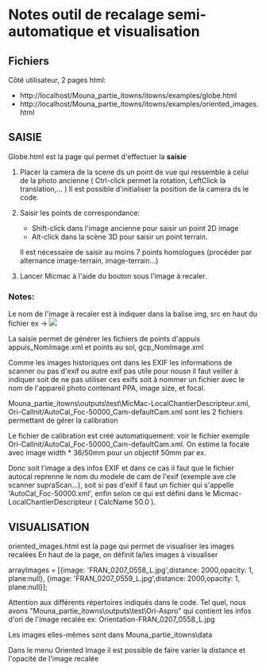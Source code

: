 # Notes outil de recalage semi-automatique et visualisation


## Fichiers
Côté utilisateur, 2 pages html:
- http://localhost/Mouna_partie_itowns/itowns/examples/globe.html
- http://localhost/Mouna_partie_itowns/itowns/examples/oriented_images.html


## SAISIE
Globe.html est la page qui permet d'effectuer la **saisie**

1) Placer la camera de la scene ds un point de vue qui ressemble à celui de la photo ancienne ( Ctrl-click permet la rotation, LeftClick la translation,... )
    Il est possible d'initialiser la position de la camera ds le code.

2) Saisir les points de correspondance: 
    - Shift-click dans l'image ancienne pour saisir un point 2D image
    - Alt-click dans la scène 3D pour saisir un point terrain.

    Il est nécessaire de saisir au moins 7 points homologues (procéder par alternance image-terrain, image-terrain...)

3) Lancer Micmac à l'aide du bouton sous l'image à recaler.


### Notes:
Le nom de l'image à recaler est à indiquer dans la balise img, src en haut du fichier
   ex ->  <img id="img" src="../../data/FRAN_0207_0558_L.jpg" onmousedown="getImgCoordOnClick(event)">

La saisie permet de générer les fichiers de points d'appuis appuis_NomImage.xml et points au sol, gcp_NomImage.xml


Comme les images historiques ont dans les EXIF les informations de scanner ou pas d'exif ou autre exif pas utile pour nousn il faut veiller à indiquer soit de ne pas utiliser ces exifs soit à nommer un fichier avec le nom de l'appareil photo contenant PPA, image size, et focal.

Mouna_partie_itowns\outputs\test\MicMac-LocalChantierDescripteur.xml, Ori-CalInit/AutoCal_Foc-50000_Cam-defaultCam.xml sont les 2 fichiers permettant de gérer la calibration

Le fichier de calibration est créé automatiquement: voir le fichier exemple Ori-CalInit/AutoCal_Foc-50000_Cam-defaultCam.xml. On estime la focale avec image width * 36/50mm pour un objectif 50mm par ex.

Donc soit l'image a des infos EXIF et dans ce cas il faut que le fichier autocal reprenne le nom du modele de cam de l'exif (exemple ave cle scanner supraScan...), soit si pas d'exif il faut un fichier qui s'appelle 'AutoCal_Foc-50000.xml', enfin selon ce qui est défini dans le Micmac-LocalChantierDescripteur ( CalcName 50.0 ).




## VISUALISATION
oriented_images.html est la page qui permet de visualiser les images recalées
En haut de la page, on définit la/les images à visualiser 

 arrayImages = [{image: 'FRAN_0207_0558_L.jpg',distance: 2000,opacity: 1, plane:null}, 
                {image: 'FRAN_0207_0559_L.jpg',distance: 2000,opacity: 1, plane:null}];
           

Attention aux différents répertoires indiqués dans le code. Tel quel, nous avons "Mouna_partie_itowns\outputs\test\Ori-Aspro" qui contient les infos d'ori de l'image recalée
ex: Orientation-FRAN_0207_0558_L.jpg

Les images elles-mêmes sont dans Mouna_partie_itowns\data


Dans le menu Oriented Image il est possible de faire varier la distance et l'opacité de l'image recalée

